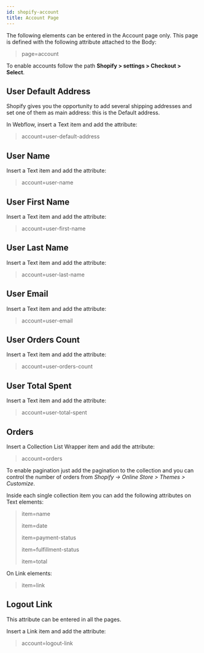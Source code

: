 ```yaml
---
id: shopify-account
title: Account Page
---
```



The following elements can be entered in the Account page only. This page is defined with the following attribute attached to the Body:

>page=account

To enable accounts follow the path **Shopify > settings > Checkout > Select**. 

## User Default Address
Shopify gives you the opportunity to add several shipping addresses and set one of them as main address: this is the Default address.

In Webflow, insert a Text item and add the attribute:

> account=user-default-address

## User Name
Insert a Text item and add the attribute:

> account=user-name

## User First Name
Insert a Text item and add the attribute:

> account=user-first-name

## User Last Name
Insert a Text item and add the attribute:

> account=user-last-name

## User Email
Insert a Text item and add the attribute:

> account=user-email

## User Orders Count
Insert a Text item and add the attribute:

> account=user-orders-count

## User Total Spent
Insert a Text item and add the attribute:

> account=user-total-spent

## Orders
Insert a Collection List Wrapper item and add the attribute:

> account=orders

To enable pagination just add the pagination to the collection and you can control the number of orders from *Shopify -> Online Store > Themes > Customize*.

Inside each single collection item you can add the following attributes on Text elements:

> item=name
> 
> item=date
> 
> item=payment-status
>
> item=fulfillment-status
>
> item=total  

On Link elements:

> item=link


## Logout Link
This attribute can be entered in all the pages.

Insert a Link item and add the attribute:

> account=logout-link